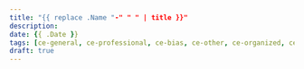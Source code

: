 ```yaml
---
title: "{{ replace .Name "-" " " | title }}"
description:
date: {{ .Date }}
tags: [ce-general, ce-professional, ce-bias, ce-other, ce-organized, ce-self, ce-2022]
draft: true
---
```


